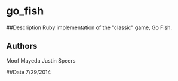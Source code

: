 go_fish
============

##Description
Ruby implementation of the "classic" game, Go Fish.

## Authors
Moof Mayeda 
Justin Speers

##Date
7/29/2014
